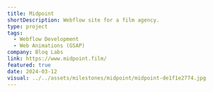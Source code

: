 ```yaml
---
title: Midpoint
shortDescription: Webflow site for a film agency.
type: project
tags:
  - Webflow Development
  - Web Animations (GSAP)
company: Bloq Labs
link: https://www.midpoint.film/
featured: true
date: 2024-03-12
visual: ../../assets/milestones/midpoint/midpoint-de1f1e2774.jpg
---
```


